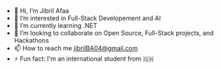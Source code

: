 - 👋 Hi, I’m Jibril Afaa
- 👀 I’m interested in Full-Stack Developement and AI
- 🌱 I’m currently learning .NET
- 💞️ I’m looking to collaborate on Open Source, Full-Stack projects, and Hackathons
- 📫 How to reach me jibrilBA04@gmail.com
- ⚡ Fun fact: I'm an international student from 🇬🇭

